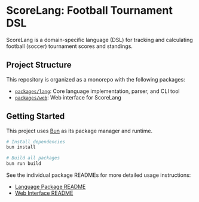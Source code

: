 # ScoreLang: Football Tournament DSL

ScoreLang is a domain-specific language (DSL) for tracking and calculating football (soccer) tournament scores and standings.

## Project Structure

This repository is organized as a monorepo with the following packages:

- [`packages/lang`](./packages/lang): Core language implementation, parser, and CLI tool
- [`packages/web`](./packages/web): Web interface for ScoreLang

## Getting Started

This project uses [Bun](https://bun.sh/) as its package manager and runtime.

```bash
# Install dependencies
bun install

# Build all packages
bun run build
```

See the individual package READMEs for more detailed usage instructions:

- [Language Package README](./packages/lang/README.md)
- [Web Interface README](./packages/web/README.md)
